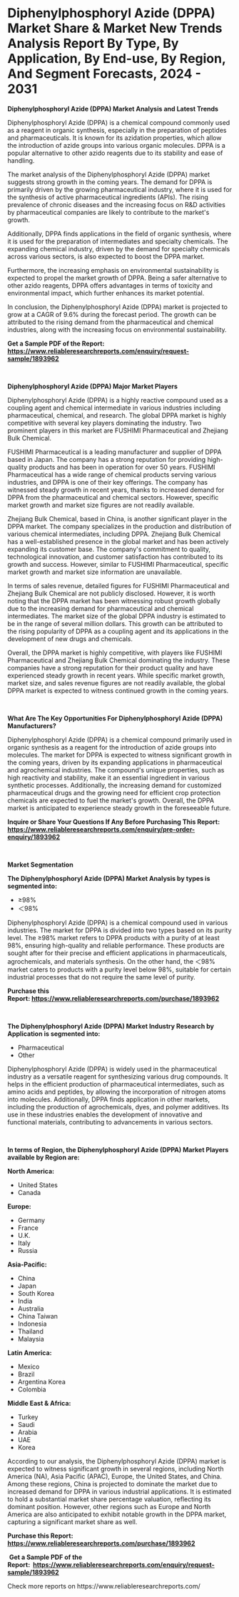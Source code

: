 <p><h1>Diphenylphosphoryl Azide (DPPA) Market Share & Market New Trends Analysis Report By Type, By Application, By End-use, By Region, And Segment Forecasts, 2024 - 2031</h1></p><p><strong>Diphenylphosphoryl Azide (DPPA) Market Analysis and Latest Trends</strong></p>
<p><p>Diphenylphosphoryl Azide (DPPA) is a chemical compound commonly used as a reagent in organic synthesis, especially in the preparation of peptides and pharmaceuticals. It is known for its azidation properties, which allow the introduction of azide groups into various organic molecules. DPPA is a popular alternative to other azido reagents due to its stability and ease of handling.</p><p>The market analysis of the Diphenylphosphoryl Azide (DPPA) market suggests strong growth in the coming years. The demand for DPPA is primarily driven by the growing pharmaceutical industry, where it is used for the synthesis of active pharmaceutical ingredients (APIs). The rising prevalence of chronic diseases and the increasing focus on R&D activities by pharmaceutical companies are likely to contribute to the market's growth.</p><p>Additionally, DPPA finds applications in the field of organic synthesis, where it is used for the preparation of intermediates and specialty chemicals. The expanding chemical industry, driven by the demand for specialty chemicals across various sectors, is also expected to boost the DPPA market.</p><p>Furthermore, the increasing emphasis on environmental sustainability is expected to propel the market growth of DPPA. Being a safer alternative to other azido reagents, DPPA offers advantages in terms of toxicity and environmental impact, which further enhances its market potential.</p><p>In conclusion, the Diphenylphosphoryl Azide (DPPA) market is projected to grow at a CAGR of 9.6% during the forecast period. The growth can be attributed to the rising demand from the pharmaceutical and chemical industries, along with the increasing focus on environmental sustainability.</p></p>
<p><strong>Get a Sample PDF of the Report:&nbsp; <a href="https://www.reliableresearchreports.com/enquiry/request-sample/1893962">https://www.reliableresearchreports.com/enquiry/request-sample/1893962</a></strong></p>
<p>&nbsp;</p>
<p><strong>Diphenylphosphoryl Azide (DPPA) Major Market Players</strong></p>
<p><p>Diphenylphosphoryl Azide (DPPA) is a highly reactive compound used as a coupling agent and chemical intermediate in various industries including pharmaceutical, chemical, and research. The global DPPA market is highly competitive with several key players dominating the industry. Two prominent players in this market are FUSHIMI Pharmaceutical and Zhejiang Bulk Chemical.</p><p>FUSHIMI Pharmaceutical is a leading manufacturer and supplier of DPPA based in Japan. The company has a strong reputation for providing high-quality products and has been in operation for over 50 years. FUSHIMI Pharmaceutical has a wide range of chemical products serving various industries, and DPPA is one of their key offerings. The company has witnessed steady growth in recent years, thanks to increased demand for DPPA from the pharmaceutical and chemical sectors. However, specific market growth and market size figures are not readily available.</p><p>Zhejiang Bulk Chemical, based in China, is another significant player in the DPPA market. The company specializes in the production and distribution of various chemical intermediates, including DPPA. Zhejiang Bulk Chemical has a well-established presence in the global market and has been actively expanding its customer base. The company's commitment to quality, technological innovation, and customer satisfaction has contributed to its growth and success. However, similar to FUSHIMI Pharmaceutical, specific market growth and market size information are unavailable.</p><p>In terms of sales revenue, detailed figures for FUSHIMI Pharmaceutical and Zhejiang Bulk Chemical are not publicly disclosed. However, it is worth noting that the DPPA market has been witnessing robust growth globally due to the increasing demand for pharmaceutical and chemical intermediates. The market size of the global DPPA industry is estimated to be in the range of several million dollars. This growth can be attributed to the rising popularity of DPPA as a coupling agent and its applications in the development of new drugs and chemicals.</p><p>Overall, the DPPA market is highly competitive, with players like FUSHIMI Pharmaceutical and Zhejiang Bulk Chemical dominating the industry. These companies have a strong reputation for their product quality and have experienced steady growth in recent years. While specific market growth, market size, and sales revenue figures are not readily available, the global DPPA market is expected to witness continued growth in the coming years.</p></p>
<p>&nbsp;</p>
<p><strong>What Are The Key Opportunities For Diphenylphosphoryl Azide (DPPA) Manufacturers?</strong></p>
<p><p>Diphenylphosphoryl Azide (DPPA) is a chemical compound primarily used in organic synthesis as a reagent for the introduction of azide groups into molecules. The market for DPPA is expected to witness significant growth in the coming years, driven by its expanding applications in pharmaceutical and agrochemical industries. The compound's unique properties, such as high reactivity and stability, make it an essential ingredient in various synthetic processes. Additionally, the increasing demand for customized pharmaceutical drugs and the growing need for efficient crop protection chemicals are expected to fuel the market's growth. Overall, the DPPA market is anticipated to experience steady growth in the foreseeable future.</p></p>
<p><strong>Inquire or Share Your Questions If Any Before Purchasing This Report: <a href="https://www.reliableresearchreports.com/enquiry/pre-order-enquiry/1893962">https://www.reliableresearchreports.com/enquiry/pre-order-enquiry/1893962</a></strong></p>
<p>&nbsp;</p>
<p><strong>Market Segmentation</strong></p>
<p><strong>The Diphenylphosphoryl Azide (DPPA) Market Analysis by types is segmented into:</strong></p>
<p><ul><li>≥98%</li><li>＜98%</li></ul></p>
<p><p>Diphenylphosphoryl Azide (DPPA) is a chemical compound used in various industries. The market for DPPA is divided into two types based on its purity level. The ≥98% market refers to DPPA products with a purity of at least 98%, ensuring high-quality and reliable performance. These products are sought after for their precise and efficient applications in pharmaceuticals, agrochemicals, and materials synthesis. On the other hand, the ＜98% market caters to products with a purity level below 98%, suitable for certain industrial processes that do not require the same level of purity.</p></p>
<p><strong>Purchase this Report:&nbsp;<a href="https://www.reliableresearchreports.com/purchase/1893962">https://www.reliableresearchreports.com/purchase/1893962</a></strong></p>
<p>&nbsp;</p>
<p><strong>The Diphenylphosphoryl Azide (DPPA) Market Industry Research by Application is segmented into:</strong></p>
<p><ul><li>Pharmaceutical</li><li>Other</li></ul></p>
<p><p>Diphenylphosphoryl Azide (DPPA) is widely used in the pharmaceutical industry as a versatile reagent for synthesizing various drug compounds. It helps in the efficient production of pharmaceutical intermediates, such as amino acids and peptides, by allowing the incorporation of nitrogen atoms into molecules. Additionally, DPPA finds application in other markets, including the production of agrochemicals, dyes, and polymer additives. Its use in these industries enables the development of innovative and functional materials, contributing to advancements in various sectors.</p></p>
<p>&nbsp;</p>
<p><strong>In terms of Region, the Diphenylphosphoryl Azide (DPPA) Market Players available by Region are:</strong></p>
<p>
    <p> <strong> North America: </strong>
        <ul>
            <li>United States</li>
            <li>Canada</li>
        </ul>
        </p> 
    <p> <strong> Europe: </strong>
        <ul>
            <li>Germany</li>
            <li>France</li>
            <li>U.K.</li>
            <li>Italy</li>
            <li>Russia</li>
        </ul>
        </p> 
    <p> <strong> Asia-Pacific: </strong>
        <ul>
            <li>China</li>
            <li>Japan</li>
            <li>South Korea</li>
            <li>India</li>
            <li>Australia</li>
            <li>China Taiwan</li>
            <li>Indonesia</li>
            <li>Thailand</li>
            <li>Malaysia</li>
        </ul>
        </p> 
    <p> <strong> Latin America: </strong>
        <ul>
            <li>Mexico</li>
            <li>Brazil</li>
            <li>Argentina Korea</li>
            <li>Colombia</li>
        </ul>
        </p> 
    <p> <strong> Middle East & Africa: </strong>
        <ul>
            <li>Turkey</li>
            <li>Saudi</li>
            <li>Arabia</li>
            <li>UAE</li>
            <li>Korea</li>
        </ul>
    </p>
    </p>
<p><p>According to our analysis, the Diphenylphosphoryl Azide (DPPA) market is expected to witness significant growth in several regions, including North America (NA), Asia Pacific (APAC), Europe, the United States, and China. Among these regions, China is projected to dominate the market due to increased demand for DPPA in various industrial applications. It is estimated to hold a substantial market share percentage valuation, reflecting its dominant position. However, other regions such as Europe and North America are also anticipated to exhibit notable growth in the DPPA market, capturing a significant market share as well.</p></p>
<p><strong>Purchase this Report: <a href="https://www.reliableresearchreports.com/purchase/1893962">https://www.reliableresearchreports.com/purchase/1893962</a></strong></p>
<p>&nbsp;<strong>Get a Sample PDF of the Report:&nbsp;&nbsp;<a href="https://www.reliableresearchreports.com/enquiry/request-sample/1893962">https://www.reliableresearchreports.com/enquiry/request-sample/1893962</a></strong></p>
<p><strong></strong></p>
<p>Check more reports on https://www.reliableresearchreports.com/</p>